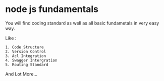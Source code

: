# node js fundamentals 

You will find coding standard as well as all basic fundametals in very easy way.

Like :

    1. Code Structure
    2. Version Control
    3. Acl Integration
    4. Swagger Intergration
    5. Routing Standard
    
And Lot More...
